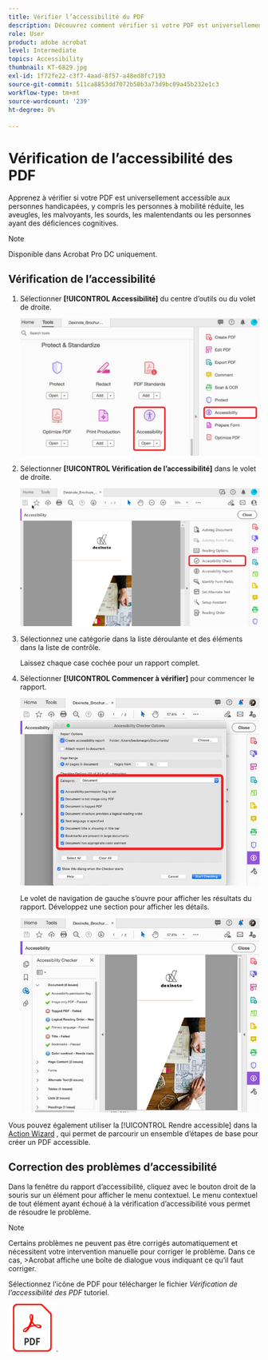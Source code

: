 ```yaml
---
title: Vérifier l’accessibilité du PDF
description: Découvrez comment vérifier si votre PDF est universellement accessible aux personnes handicapées.
role: User
product: adobe acrobat
level: Intermediate
topics: Accessibility
thumbnail: KT-6829.jpg
exl-id: 1f72fe22-c3f7-4aad-8f57-a48ed8fc7193
source-git-commit: 511ca8853dd7072b50b3a73d9bc09a45b232e1c3
workflow-type: tm+mt
source-wordcount: '239'
ht-degree: 0%

---
```


# Vérification de l’accessibilité des PDF

Apprenez à vérifier si votre PDF est universellement accessible aux personnes handicapées, y compris les personnes à mobilité réduite, les aveugles, les malvoyants, les sourds, les malentendants ou les personnes ayant des déficiences cognitives.

>[!NOTE]
>
>Disponible dans Acrobat Pro DC uniquement.

## Vérification de l’accessibilité

1. Sélectionner **[!UICONTROL Accessibilité]** du centre d’outils ou du volet de droite.

   ![Étape d’accessibilité 1](../assets/Accessibility_1.png)

1. Sélectionner **[!UICONTROL Vérification de l’accessibilité]** dans le volet de droite.

   ![Étape 2 d’accessibilité](../assets/Accessibility_2.png)

1. Sélectionnez une catégorie dans la liste déroulante et des éléments dans la liste de contrôle.

   Laissez chaque case cochée pour un rapport complet.

1. Sélectionner **[!UICONTROL Commencer à vérifier]** pour commencer le rapport.

   ![Étape 3 d’accessibilité](../assets/Accessibility_3.png)

   Le volet de navigation de gauche s’ouvre pour afficher les résultats du rapport. Développez une section pour afficher les détails.

   ![Étape 4 d’accessibilité](../assets/Accessibility_4.png)

Vous pouvez également utiliser la [!UICONTROL Rendre accessible] dans la [Action Wizard](https://experienceleague.adobe.com/docs/document-cloud-learn/acrobat-learning/advanced-tasks/action.html) , qui permet de parcourir un ensemble d’étapes de base pour créer un PDF accessible.

## Correction des problèmes d’accessibilité

Dans la fenêtre du rapport d’accessibilité, cliquez avec le bouton droit de la souris sur un élément pour afficher le menu contextuel. Le menu contextuel de tout élément ayant échoué à la vérification d’accessibilité vous permet de résoudre le problème.

>[!NOTE]
>
>Certains problèmes ne peuvent pas être corrigés automatiquement et nécessitent votre intervention manuelle pour corriger le problème. Dans ce cas, >Acrobat affiche une boîte de dialogue vous indiquant ce qu’il faut corriger.

Sélectionnez l’icône de PDF pour télécharger le fichier *Vérification de l’accessibilité des PDF* tutoriel.

[![Didacticiel sur l’accessibilité du téléchargement](../assets/acrobat_PDF_96.png)](../assets/AcrobatDCAccessible.pdf).
